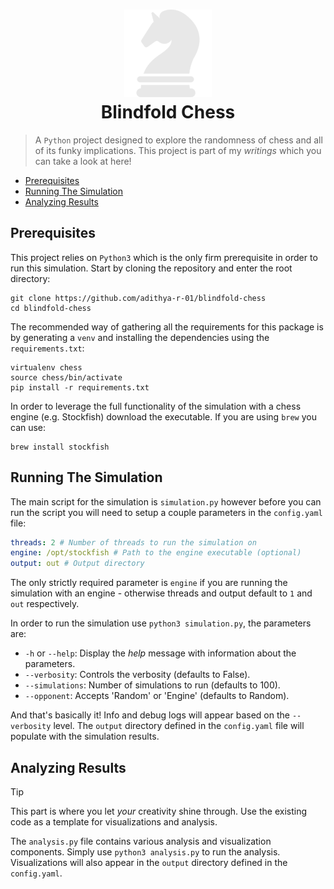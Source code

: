 <h1 align="center" style="border-bottom: none">
    <a href="https://prometheus.io" target="_blank"><img alt="Prometheus" src="./.assets/heading-icon.svg"></a><br>Blindfold Chess
</h1>

> A `Python` project designed to explore the randomness of chess and all of its funky implications. This project is part of my _writings_ which you can take a look at here!

- [Prerequisites](https://github.com/adithya-r-01/blindfold-chess/edit/main/README.md#prerequisites)
- [Running The Simulation](https://github.com/adithya-r-01/blindfold-chess/edit/main/README.md#running-the-simulation)
- [Analyzing Results](https://github.com/adithya-r-01/blindfold-chess/edit/main/README.md#analyzing-the-results)

## Prerequisites

This project relies on `Python3` which is the only firm prerequisite in order to run this simulation. Start by cloning the repository and enter the root directory:

```shell
git clone https://github.com/adithya-r-01/blindfold-chess
cd blindfold-chess
```
The recommended way of gathering all the requirements for this package is by generating a `venv` and installing the dependencies using the `requirements.txt`:

```shell
virtualenv chess
source chess/bin/activate
pip install -r requirements.txt
```
In order to leverage the full functionality of the simulation with a chess engine (e.g. Stockfish) download the executable. If you are using `brew` you can use:

```shell
brew install stockfish 
```

## Running The Simulation

The main script for the simulation is `simulation.py` however before you can run the script you will need to setup a couple parameters in the `config.yaml` file:

```yaml
threads: 2 # Number of threads to run the simulation on
engine: /opt/stockfish # Path to the engine executable (optional)
output: out # Output directory
```
The only strictly required parameter is `engine` if you are running the simulation with an engine - otherwise threads and output default to `1` and `out` respectively.

In order to run the simulation use `python3 simulation.py`, the parameters are:

- `-h` or `--help`: Display the _help_ message with information about the parameters.
- `--verbosity`: Controls the verbosity (defaults to False).
- `--simulations`: Number of simulations to run (defaults to 100).
-  `--opponent`: Accepts 'Random' or 'Engine' (defaults to Random).

And that's basically it! Info and debug logs will appear based on the `--verbosity` level. The `output` directory defined in the `config.yaml` file will populate with the simulation results.

## Analyzing Results

> [!TIP]
> This part is where you let _your_ creativity shine through. Use the existing code as a template for visualizations and analysis.

The `analysis.py` file contains various analysis and visualization components. Simply use `python3 analysis.py` to run the analysis. Visualizations will also appear in the `output` directory defined in the `config.yaml`.
